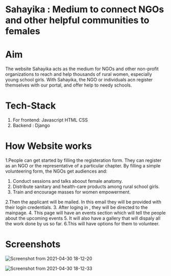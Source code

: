 # Sahayika : Medium to connect NGOs and other helpful communities to females

# Aim
The website Sahayika acts as the medium for NGOs and other non-profit organizations to reach and help thousands of rural women, especially young school girls.
With Sahayika, the NGO or individuals acn register themselves with our portal, and offer help to needy schools.

# Tech-Stack

1. For frontend: Javascript
                  HTML
                  CSS
2. Backend : Django

# How Website works
1.People can get started by filling the registeration form. They can register as an NGO or the representative  of a particular chapter.
By filling a simple volunteering form, the NGOs get audiences and:
  1. Conduct sessions and talks aboout female anatomy.
  2. Distribute sanitary and health-care products among rural school girls.
  3. Train and encourage masses for women empowerment.
  
2.Then the applicant  will be mailed. In this email they will be provided with their login credentials.
3. After loging in , they will be directed to the mainpage.
4. This page will have an events section which will tell the people about the upcoming events
5. It will also have a gallery that will dispaly all the work done by us so far.
6.This will have options for them to volunteer.

# Screenshots
![Screenshot from 2021-04-30 18-12-20](https://user-images.githubusercontent.com/51206050/116696819-049b7f00-a9e0-11eb-8dcc-4b7c150f594c.png)

![Screenshot from 2021-04-30 18-12-33](https://user-images.githubusercontent.com/51206050/116696877-154bf500-a9e0-11eb-878c-c1c3a3cfe494.png)
